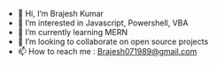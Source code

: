 - 👋 Hi, I’m Brajesh Kumar
- 👀 I’m interested in Javascript,  Powershell, VBA
- 🌱 I’m currently learning MERN
- 💞️ I’m looking to collaborate on open source projects
- 📫 How to reach me : Brajesh071989@gmail.com 

<!---
brajeshkumar1989/brajeshkumar1989 is a ✨ special ✨ repository because its `README.md` (this file) appears on your GitHub profile.
You can click the Preview link to take a look at your changes.
--->
